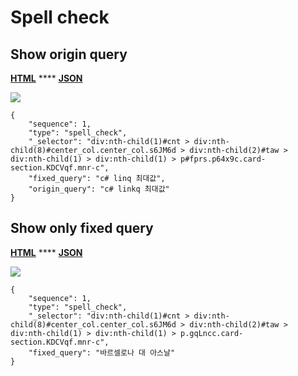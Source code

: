 # Spell check

## **Show origin query**

[**HTML**](https://ascentkorea-docs.github.io/mobile/features/spell\_check/sample.html) **** [**JSON**](https://ascentkorea-docs.github.io/mobile/features/spell\_check/sample.json)

![](https://lh6.googleusercontent.com/AGo18MdCYrmTuzy\_wLhAD2\_Pxkn2y6u\_CQMk1AHJEAcQedsK-yKDZXAndDHhMdvhIoH7Go1Yrt5RjgxMmFeE3cXJgLdkjlFy3CL7w5pUC\_dwNVjZXtvBEchBEryuzWez7iMAl\_w)

```
{
    "sequence": 1,
    "type": "spell_check",
    "_selector": "div:nth-child(1)#cnt > div:nth-child(8)#center_col.center_col.s6JM6d > div:nth-child(2)#taw > div:nth-child(1) > div:nth-child(1) > p#fprs.p64x9c.card-section.KDCVqf.mnr-c",
    "fixed_query": "c# linq 최대값",
    "origin_query": "c# linkq 최대값"
}
```

## **Show only fixed query**

[**HTML**](https://ascentkorea-docs.github.io/mobile/features/spell\_check/sample2.html) **** [**JSON**](https://ascentkorea-docs.github.io/mobile/features/spell\_check/sample2.json)

![](https://lh6.googleusercontent.com/pSKnWIolg5NvOqoSEELImRHn3jl-SSjQmpPG1vccVl287atFld\_vJwhQS9do8djk7mTcWugAwCOoqeSNjd63QP7B\_o8SQWBsNe74pVA5CxDp0vOcqmfDnQIM0UkFqvxoE-dE1M0)

```
{
    "sequence": 1,
    "type": "spell_check",
    "_selector": "div:nth-child(1)#cnt > div:nth-child(8)#center_col.center_col.s6JM6d > div:nth-child(2)#taw > div:nth-child(1) > div:nth-child(1) > p.gqLncc.card-section.KDCVqf.mnr-c",
    "fixed_query": "바르셀로나 대 아스날"
}
```
